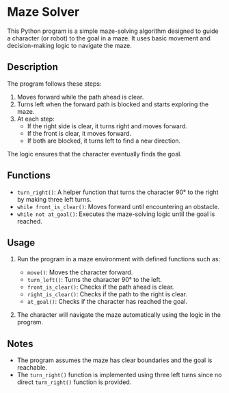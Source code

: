 # Maze Solver

This Python program is a simple maze-solving algorithm designed to guide a character (or robot) to the goal in a maze. It uses basic movement and decision-making logic to navigate the maze.

## Description

The program follows these steps:
1. Moves forward while the path ahead is clear.
2. Turns left when the forward path is blocked and starts exploring the maze.
3. At each step:
   - If the right side is clear, it turns right and moves forward.
   - If the front is clear, it moves forward.
   - If both are blocked, it turns left to find a new direction.

The logic ensures that the character eventually finds the goal.

## Functions

- `turn_right()`: A helper function that turns the character 90° to the right by making three left turns.
- `while front_is_clear()`: Moves forward until encountering an obstacle.
- `while not at_goal()`: Executes the maze-solving logic until the goal is reached.

## Usage

1. Run the program in a maze environment with defined functions such as:
   - `move()`: Moves the character forward.
   - `turn_left()`: Turns the character 90° to the left.
   - `front_is_clear()`: Checks if the path ahead is clear.
   - `right_is_clear()`: Checks if the path to the right is clear.
   - `at_goal()`: Checks if the character has reached the goal.

2. The character will navigate the maze automatically using the logic in the program.

## Notes

- The program assumes the maze has clear boundaries and the goal is reachable.
- The `turn_right()` function is implemented using three left turns since no direct `turn_right()` function is provided.
